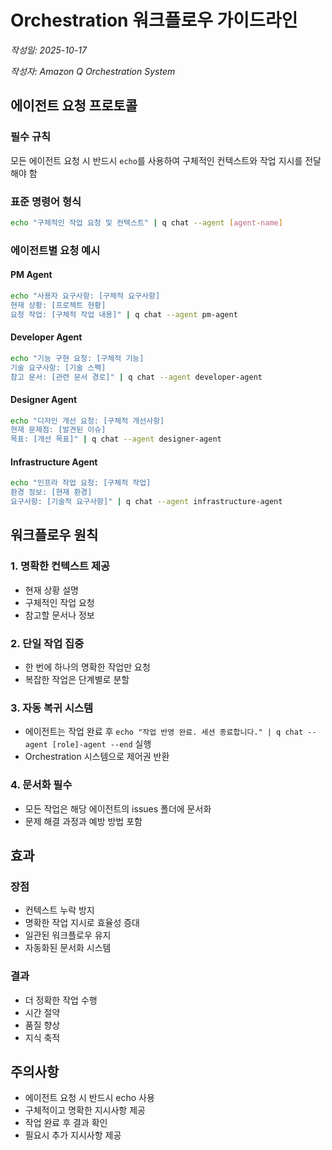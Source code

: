 # Orchestration 워크플로우 가이드라인

_작성일: 2025-10-17_

_작성자: Amazon Q Orchestration System_

## 에이전트 요청 프로토콜

### 필수 규칙

모든 에이전트 요청 시 반드시 `echo`를 사용하여 구체적인 컨텍스트와 작업 지시를 전달해야 함

### 표준 명령어 형식

```bash
echo "구체적인 작업 요청 및 컨텍스트" | q chat --agent [agent-name]
```

### 에이전트별 요청 예시

#### PM Agent

```bash
echo "사용자 요구사항: [구체적 요구사항]
현재 상황: [프로젝트 현황]
요청 작업: [구체적 작업 내용]" | q chat --agent pm-agent
```

#### Developer Agent

```bash
echo "기능 구현 요청: [구체적 기능]
기술 요구사항: [기술 스펙]
참고 문서: [관련 문서 경로]" | q chat --agent developer-agent
```

#### Designer Agent

```bash
echo "디자인 개선 요청: [구체적 개선사항]
현재 문제점: [발견된 이슈]
목표: [개선 목표]" | q chat --agent designer-agent
```

#### Infrastructure Agent

```bash
echo "인프라 작업 요청: [구체적 작업]
환경 정보: [현재 환경]
요구사항: [기술적 요구사항]" | q chat --agent infrastructure-agent
```

## 워크플로우 원칙

### 1. 명확한 컨텍스트 제공

- 현재 상황 설명
- 구체적인 작업 요청
- 참고할 문서나 정보

### 2. 단일 작업 집중

- 한 번에 하나의 명확한 작업만 요청
- 복잡한 작업은 단계별로 분할

### 3. 자동 복귀 시스템

- 에이전트는 작업 완료 후 `echo "작업 반영 완료. 세션 종료합니다." | q chat --agent [role]-agent --end` 실행
- Orchestration 시스템으로 제어권 반환

### 4. 문서화 필수

- 모든 작업은 해당 에이전트의 issues 폴더에 문서화
- 문제 해결 과정과 예방 방법 포함

## 효과

### 장점

- 컨텍스트 누락 방지
- 명확한 작업 지시로 효율성 증대
- 일관된 워크플로우 유지
- 자동화된 문서화 시스템

### 결과

- 더 정확한 작업 수행
- 시간 절약
- 품질 향상
- 지식 축적

## 주의사항

- 에이전트 요청 시 반드시 echo 사용
- 구체적이고 명확한 지시사항 제공
- 작업 완료 후 결과 확인
- 필요시 추가 지시사항 제공

